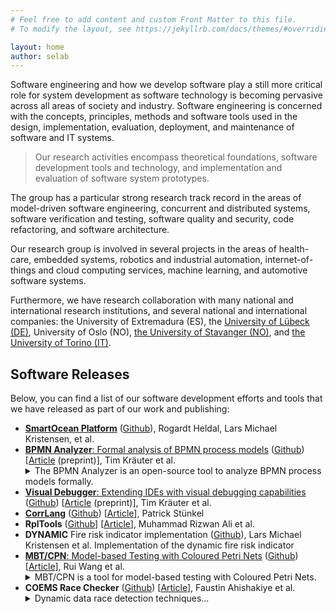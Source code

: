 ```yaml
---
# Feel free to add content and custom Front Matter to this file.
# To modify the layout, see https://jekyllrb.com/docs/themes/#overriding-theme-defaults

layout: home
author: selab
---
```

Software engineering and how we develop software play a still more critical role for system development as software technology is becoming pervasive across all areas of society and industry.
Software engineering is concerned with the concepts, principles, methods and software tools used in the design, implementation, evaluation, deployment, and maintenance of software and IT systems.

> Our research activities encompass theoretical foundations, software development tools and technology, and implementation and evaluation of software system prototypes.

The group has a particular strong research track record in the areas of model-driven software engineering, concurrent and distributed systems, software verification and testing, software quality and security, code refactoring, and software architecture.

Our research group is involved in several projects in the areas of health-care, embedded systems, robotics and industrial automation, internet-of-things and cloud computing services, machine learning, and automotive software systems.

Furthermore, we have research collaboration with many national and international research institutions, and several national and international companies:
the University of Extremadura (ES), the [University of Lübeck (DE)](https://www.isp.uni-luebeck.de), University of Oslo (NO), [the University of Stavanger (NO)](https://www.ux.uis.no/~meling/), and [the University of Torino (IT)](https://www.cs.unito.it/do/home.pl).

## Software Releases

Below, you can find a list of our software development efforts and tools that we have released as part of our work and publishing:

<!-- TODO: provide as CVS in _data -->

* [**SmartOcean Platform**](https://smartoceanplatform.github.io) ([Github](https://github.com/smartoceanplatform)), Rogardt Heldal, Lars Michael Kristensen, et al.
* [**BPMN Analyzer**: Formal analysis of BPMN process models](https://timkraeuter.com/bpmn-analyzer/) ([Github](https://github.com/timKraeuter/Rewrite_Rule_Generation)) [[Article](https://app.cristin.no/results/show.jsf?id=2164613) (preprint)], Tim Kräuter et al.
  <details><summary>The BPMN Analyzer is an open-source tool to analyze BPMN process models formally.</summary><p>The Business Process Modeling Notation (BPMN) is a widely used standard notation for defining intra- and inter-organizational workflows. It is used heavily for process automation and orchestration in many businesses. Formalizing BPMN reduces the cost of business process automation by facilitating the detection of errors and optimization potentials in process models already during design time before the implementation starts. </p></details>
* [**Visual Debugger**: Extending IDEs with visual debugging capabilities](https://plugins.jetbrains.com/plugin/16851-visual-debugger) ([Github](https://github.com/timKraeuter/VisualDebugger)) [[Article](https://app.cristin.no/results/show.jsf?id=2095639) (preprint)], Tim Kräuter et al.
* [**CorrLang**](https://www.corrlang.io/) ([Github](https://github.com/webminz/corr-lang)) [[Article](https://hvlopen.brage.unit.no/hvlopen-xmlui/handle/11250/2837740)], Patrick Stünkel
* **RplTools** ([Github](https://github.com/razi236/Rpl-Tools)] [[Article](https://app.cristin.no/results/show.jsf?id=2213248)], Muhammad Rizwan Ali et al.
* **DYNAMIC** Fire risk indicator implementation ([Github](https://github.com/selabhvl/dynamic-frcm)), Lars Michael Kristensen et al. Implementation of the dynamic fire risk indicator
* [**MBT/CPN**: Model-based Testing with Coloured Petri Nets]() ([Github](https://github.com/selabhvl/mbtcpn)) [[Article](https://app.cristin.no/results/show.jsf?id=1645457)], Rui Wang et al.
  <details><summary>MBT/CPN is a tool for model-based testing with Coloured Petri Nets.</summary><p> The tool is used as a library on top of CPN Tools and requires installation of CPN Tools.</p></details>
* **COEMS Race Checker** ([Github](https://github.com/selabhvl/coems-racechecker)) [[Article](https://app.cristin.no/results/show.jsf?id=1940831)], Faustin Ahishakiye et al.
  <details><summary>Dynamic data race detection techniques...</summary><p>...usually involve invasive instrumentation that makes it impossible to deploy an executable with such checking in the field, hence making errors difficult to debug and reproduce. This paper shows how to detect data races using the COEMS technology through continuous online monitoring with low-impact instrumentation on a novel FPGA-based external platform for embedded multicore systems. It is used in combination with formal specifications in the high-level stream-based temporal specification language TeSSLa, in which we encode a lockset-based algorithm to indicate potential race conditions. We show how to instantiate a TeSSLa template that is based on the Eraser algorithm, and present a corresponding light-weight instrumentation mechanism that emits necessary observations to the FPGA with low overhead. We illustrate the feasibility of our approach with experimental results on detection of data races on a sample application.</p></details>
